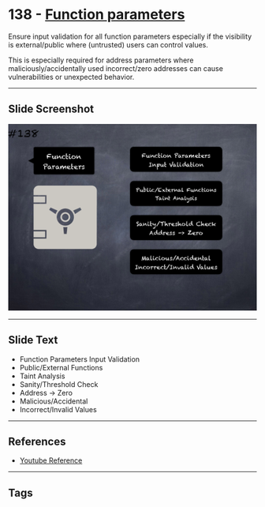# 138 - [Function parameters](Function%20parameters.md)
Ensure input validation for all function parameters especially if the visibility is external/public where (untrusted) users can control values. 

This is especially required for address parameters where maliciously/accidentally used incorrect/zero addresses can cause vulnerabilities or unexpected behavior.
___
## Slide Screenshot
![0138.png](../../images/5.%20Pitfalls%20and%20Best%20Practices%20201/138.png)
___
## Slide Text
- Function Parameters Input Validation
- Public/External Functions
- Taint Analysis
- Sanity/Threshold Check
- Address -> Zero
- Malicious/Accidental
- Incorrect/Invalid Values
___
## References
- [Youtube Reference](https://youtu.be/HqHo1jKUnmU?t=1549)
___
## Tags